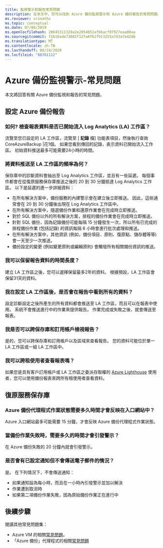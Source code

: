 ```yaml
---
title: 監視警示和報告常見問題
description: 在本文中，您可以找到 Azure 備份監視警示和 Azure 備份報告的常見問題解答。
ms.reviewer: srinathv
ms.topic: conceptual
ms.date: 07/08/2019
ms.openlocfilehash: 28645311328a2e2054851af6bacf07927eaa88aa
ms.sourcegitcommit: f1b18ade73082f12fa8f62f913255a7d3a7e42d6
ms.translationtype: MT
ms.contentlocale: zh-TW
ms.lasthandoff: 08/24/2020
ms.locfileid: "88761112"
---
```

# <a name="azure-backup-monitoring-alert---faq"></a>Azure 備份監視警示-常見問題

本文將回答有關 Azure 備份監視和報告的常見問題。

## <a name="configure-azure-backup-reports"></a>設定 Azure 備份報告

### <a name="how-do-i-check-if-reporting-data-has-started-flowing-into-a-log-analytics-la-workspace"></a>如何? 檢查報表資料是否已開始流入 Log Analytics (LA) 工作區？

流覽至您已設定的 LA 工作區，流覽至 [ **記錄** 檔] 功能表項目，然後執行查詢 CoreAzureBackup |花1個。 如果您看到傳回的記錄，表示資料已開始流入工作區。 初始資料推送最多可能需要24小時的時間。

### <a name="what-is-the-frequency-of-data-push-to-an-la-workspace"></a>將資料推送至 LA 工作區的頻率為何？

保存庫中的診斷資料會抽出至 Log Analytics 工作區，並且有一些延遲。 每個事件都會在從復原服務保存庫推送之後的 20 到 30 分鐘抵達 Log Analytics 工作區。 以下是延遲的進一步詳細資料：

* 在所有解決方案中，備份服務的內建警示會在建立後立即推送。 因此，這些通常會在 20 到 30 分鐘後出現在 Log Analytics 工作區中。
* 在所有解決方案中，隨選備份作業和還原作業會在完成時立即推送。
* 對於 SQL 備份以外的所有解決方案，排程的備份作業會在完成時立即推送。
* 針對 SQL 備份，因為記錄備份可能每隔 15 分鐘發生一次，所以所有已完成的排程備份作業 (包括記錄) 的資訊每隔 6 小時會進行批次處理和推送。
* 在所有解決方案中，其他資訊 (例如，備份項目、原則、復原點、儲存體等等) 會一天至少一次推送。
* 備份設定的變更 (例如變更原則或編輯原則) 會觸發所有相關備份資訊的推送。

### <a name="how-long-can-i-retain-reporting-data"></a>我可以保留報告資料的時間長度？

建立 LA 工作區之後，您可以選擇保留最多2年的資料。 根據預設，LA 工作區會保留31天的資料。

### <a name="will-i-see-all-my-data-in-reports-after-i-configure-the-la-workspace"></a>我在設定 LA 工作區後，是否會在報告中看到所有的資料？

 設定診斷設定之後所產生的所有資料都會推送至 LA 工作區，而且可以在報表中使用。 系統不會推送進行中的作業來提供報告。 作業完成或失敗之後，就會傳送至報表。

### <a name="can-i-view-reports-across-vaults-and-subscriptions"></a>我是否可以跨保存庫和訂用帳戶檢視報告？

是的，您可以跨保存庫和訂用帳戶以及區域來查看報告。 您的資料可能位於單一 LA 工作區或一組 LA 工作區中。

### <a name="can-i-view-reports-across-tenants"></a>我可以跨租使用者查看報表嗎？

如果您是具有客戶訂用帳戶或 LA 工作區之委派存取權的 [Azure Lighthouse](https://azure.microsoft.com/services/azure-lighthouse/) 使用者，您可以使用備份報表來跨所有租使用者查看資料。

## <a name="recovery-services-vault"></a>復原服務保存庫

### <a name="how-long-does-it-take-for-the-azure-backup-agent-job-status-to-reflect-in-the-portal"></a>Azure 備份代理程式作業狀態需要多久時間才會反映在入口網站中？

Azure 入口網站最多可能需要 15 分鐘，才會反映 Azure 備份代理程式作業狀態。

### <a name="when-a-backup-job-fails-how-long-does-it-take-to-raise-an-alert"></a>當備份作業失敗時，需要多久的時間才會引發警示？

在 Azure 備份失敗的 20 分鐘內就會引發警示。

### <a name="is-there-a-case-where-an-email-wont-be-sent-if-notifications-are-configured"></a>是否會有已設定通知但不會傳送電子郵件的情況？

是。 在下列情況下，不會傳送通知：

* 如果通知設為每小時，而且在一小時內引發警示並加以解決
* 作業遭到取消時
* 如果第二項備份作業失敗，因為原始備份作業正在進行中

## <a name="next-steps"></a>後續步驟

閱讀其他常見問題集：

* Azure VM 的相關[常見問題](backup-azure-vm-backup-faq.md)。
* 「Azure 備份」代理程式的相關[常見問題](backup-azure-file-folder-backup-faq.md)
